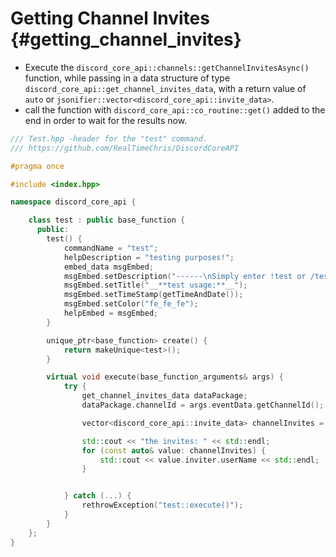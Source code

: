 Getting Channel Invites {#getting_channel_invites}
============
- Execute the `discord_core_api::channels::getChannelInvitesAsync()` function, while passing in a data structure of type `discord_core_api::get_channel_invites_data`, with a return value of `auto` or `jsonifier::vector<discord_core_api::invite_data>`.
- call the function with `discord_core_api::co_routine::get()` added to the end in order to wait for the results now.

```cpp
/// Test.hpp -header for the "test" command.
/// https://github.com/RealTimeChris/DiscordCoreAPI

#pragma once

#include <index.hpp>

namespace discord_core_api {

	class test : public base_function {
	  public:
		test() {
			commandName = "test";
			helpDescription = "testing purposes!";
			embed_data msgEmbed;
			msgEmbed.setDescription("------\nSimply enter !test or /test!\n------");
			msgEmbed.setTitle("__**test usage:**__");
			msgEmbed.setTimeStamp(getTimeAndDate());
			msgEmbed.setColor("fe_fe_fe");
			helpEmbed = msgEmbed;
		}

		unique_ptr<base_function> create() {
			return makeUnique<test>();
		}

		virtual void execute(base_function_arguments& args) {
			try {
				get_channel_invites_data dataPackage;
				dataPackage.channelId = args.eventData.getChannelId();

				vector<discord_core_api::invite_data> channelInvites = discord_core_api::channels::getChannelInvitesAsync(dataPackage).get();

				std::cout << "the invites: " << std::endl;
				for (const auto& value: channelInvites) {
					std::cout << value.inviter.userName << std::endl;
				}


			} catch (...) {
				rethrowException("test::execute()");
			}
		}
	};
}
```
